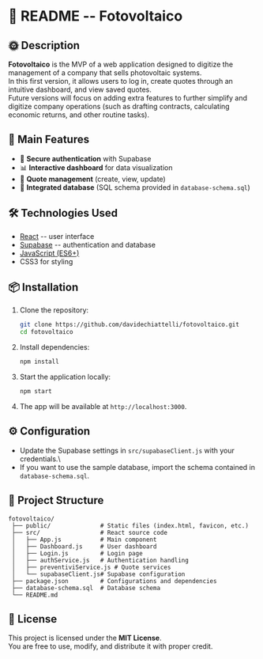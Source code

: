 # 📘 README -- Fotovoltaico

## 🌞 Description

**Fotovoltaico** is the MVP of a web application designed to digitize
the management of a company that sells photovoltaic systems.\
In this first version, it allows users to log in, create quotes through
an intuitive dashboard, and view saved quotes.\
Future versions will focus on adding extra features to further simplify
and digitize company operations (such as drafting contracts, calculating
economic returns, and other routine tasks).

## 🚀 Main Features

-   🔐 **Secure authentication** with Supabase
-   📊 **Interactive dashboard** for data visualization
-   📝 **Quote management** (create, view, update)
-   💾 **Integrated database** (SQL schema provided in
    `database-schema.sql`)

## 🛠️ Technologies Used

-   [React](https://reactjs.org/) -- user interface
-   [Supabase](https://supabase.com/) -- authentication and database
-   [JavaScript
    (ES6+)](https://developer.mozilla.org/docs/Web/JavaScript)
-   CSS3 for styling

## 📦 Installation

1.  Clone the repository:

    ``` bash
    git clone https://github.com/davidechiattelli/fotovoltaico.git
    cd fotovoltaico
    ```

2.  Install dependencies:

    ``` bash
    npm install
    ```

3.  Start the application locally:

    ``` bash
    npm start
    ```

4.  The app will be available at `http://localhost:3000`.

## ⚙️ Configuration

-   Update the Supabase settings in `src/supabaseClient.js` with your
    credentials.\
-   If you want to use the sample database, import the schema contained
    in `database-schema.sql`.

## 📂 Project Structure

    fotovoltaico/
     ├── public/              # Static files (index.html, favicon, etc.)
     ├── src/                 # React source code
     │   ├── App.js           # Main component
     │   ├── Dashboard.js     # User dashboard
     │   ├── Login.js         # Login page
     │   ├── authService.js   # Authentication handling
     │   ├── preventiviService.js # Quote services
     │   └── supabaseClient.js# Supabase configuration
     ├── package.json         # Configurations and dependencies
     ├── database-schema.sql  # Database schema
     └── README.md

## 📜 License

This project is licensed under the **MIT License**.\
You are free to use, modify, and distribute it with proper credit.
